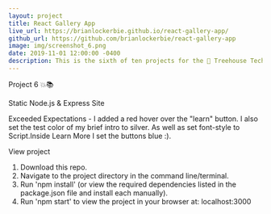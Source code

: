 ```yaml
---
layout: project
title: React Gallery App
live_url: https://brianlockerbie.github.io/react-gallery-app/
github_url: https://github.com/brianlockerbie/react-gallery-app
image: img/screenshot_6.png
date: 2019-11-01 12:00:00 -0400
description: This is the sixth of ten projects for the 🏡 Treehouse TechDegree Full Stack JavaScript.
---
```

Project 6 💥📚 

Static Node.js & Express Site

Exceeded Expectations - I added a red hover over the "learn" button. I also set the test color of my brief intro to silver. As well as set font-style to Script.Inside Learn More I set the buttons blue :).

View project

1. Download this repo.
2. Navigate to the project directory in the command line/terminal.
3. Run 'npm install' (or view the required dependencies listed in the package.json file and install each manually).
4. Run 'npm start' to view the project in your browser at: localhost:3000